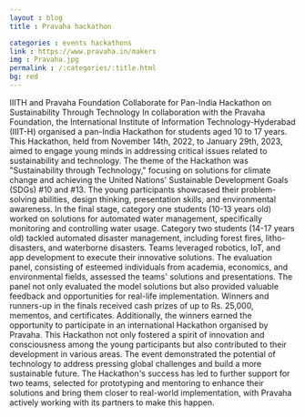 ```yaml
---
layout : blog
title : Pravaha hackathon

categories : events hackathons
link : https://www.pravaha.in/makers
img : Pravaha.jpg
permalink : /:categories/:title.html
bg: red
---
```

IIITH and Pravaha Foundation Collaborate for Pan-India Hackathon on Sustainability Through Technology
In collaboration with the Pravaha Foundation, the International Institute of Information Technology-Hyderabad (IIIT-H) organised a pan-India Hackathon for students aged 10 to 17 years. This Hackathon, held from November 14th, 2022, to January 29th, 2023, aimed to engage young minds in addressing critical issues related to sustainability and technology.
The theme of the Hackathon was "Sustainability through Technology," focusing on solutions for climate change and achieving the United Nations' Sustainable Development Goals (SDGs) #10 and #13. The young participants showcased their problem-solving abilities, design thinking, presentation skills, and environmental awareness.
In the final stage, category one students (10-13 years old) worked on solutions for automated water management, specifically monitoring and controlling water usage. Category two students (14-17 years old) tackled automated disaster management, including forest fires, litho-disasters, and waterborne disasters. Teams leveraged robotics, IoT, and app development to execute their innovative solutions.
The evaluation panel, consisting of esteemed individuals from academia, economics, and environmental fields, assessed the teams' solutions and presentations. The panel not only evaluated the model solutions but also provided valuable feedback and opportunities for real-life implementation.
Winners and runners-up in the finals received cash prizes of up to Rs. 25,000, mementos, and certificates. Additionally, the winners earned the opportunity to participate in an international Hackathon organised by Pravaha.
This Hackathon not only fostered a spirit of innovation and consciousness among the young participants but also contributed to their development in various areas. The event demonstrated the potential of technology to address pressing global challenges and build a more sustainable future.
The Hackathon's success has led to further support for two teams, selected for prototyping and mentoring to enhance their solutions and bring them closer to real-world implementation, with Pravaha actively working with its partners to make this happen.
